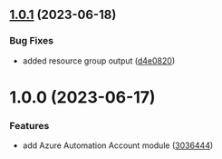## [1.0.1](https://github.com/data-platform-hq/terraform-azurerm-automation-account/compare/v1.0.0...v1.0.1) (2023-06-18)


### Bug Fixes

* added resource group output ([d4e0820](https://github.com/data-platform-hq/terraform-azurerm-automation-account/commit/d4e0820dcfc163f3b5e5bdafed15e55e050f6f7b))

# 1.0.0 (2023-06-17)


### Features

* add Azure Automation Account module ([3036444](https://github.com/data-platform-hq/terraform-azurerm-automation-account/commit/3036444918b2b46845f2a4fbed4794d3fab35fce))
